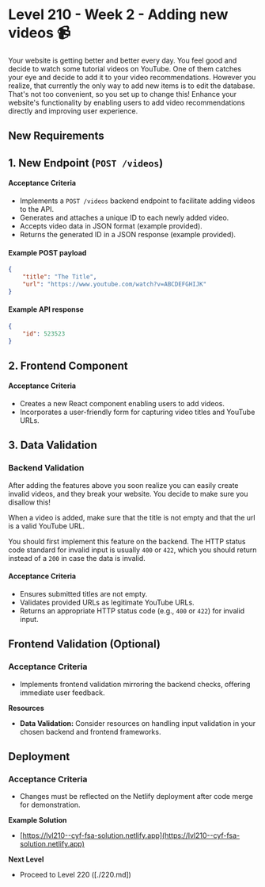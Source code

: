 # Level 210 - Week 2 - Adding new videos 📹

Your website is getting better and better every day. You feel good and decide to watch some tutorial videos on YouTube. One of them catches your eye and decide to add it to your video recommendations. However you realize, that currently the only way to add new items is to edit the database. That's not too convenient, so you set up to change this! Enhance your website's functionality by enabling users to add video recommendations directly and improving user experience.

## New Requirements

## 1. New Endpoint (`POST /videos`)

#### Acceptance Criteria

- Implements a `POST /videos` backend endpoint to facilitate adding videos to the API.
- Generates and attaches a unique ID to each newly added video.
- Accepts video data in JSON format (example provided).
- Returns the generated ID in a JSON response (example provided).

#### Example POST payload

```json
{
	"title": "The Title",
	"url": "https://www.youtube.com/watch?v=ABCDEFGHIJK"
}
```

#### Example API response

```json
{
	"id": 523523
}
```

## 2. Frontend Component

#### Acceptance Criteria

- Creates a new React component enabling users to add videos.
- Incorporates a user-friendly form for capturing video titles and YouTube URLs.

## 3. Data Validation

### Backend Validation

After adding the features above you soon realize you can easily create invalid videos, and they break your website. You decide to make sure you disallow this!

When a video is added, make sure that the title is not empty and that the url is a valid YouTube URL.

You should first implement this feature on the backend. The HTTP status code standard for invalid input is usually `400` or `422`, which you should return instead of a `200` in case the data is invalid.

#### Acceptance Criteria

- Ensures submitted titles are not empty.
- Validates provided URLs as legitimate YouTube URLs.
- Returns an appropriate HTTP status code (e.g., `400` or `422`) for invalid input.

## Frontend Validation (Optional)

### Acceptance Criteria

- Implements frontend validation mirroring the backend checks, offering immediate user feedback.

**Resources**

- **Data Validation:** Consider resources on handling input validation in your chosen backend and frontend frameworks.

## Deployment

### Acceptance Criteria

- Changes must be reflected on the Netlify deployment after code merge for demonstration.

**Example Solution**

- [https://lvl210--cyf-fsa-solution.netlify.app](https://lvl210--cyf-fsa-solution.netlify.app)

**Next Level**

- Proceed to Level 220 ([./220.md])
